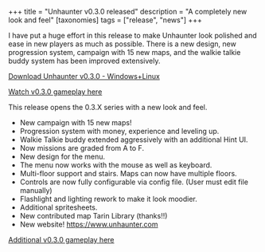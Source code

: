 +++
title = "Unhaunter v0.3.0 released"
description = "A completely new look and feel"
[taxonomies]
tags = ["release", "news"]
+++

I have put a huge effort in this release to make Unhaunter look polished and ease in new players as much as possible.
There is a new design, new progression system, campaign with 15 new maps, and the walkie talkie buddy system has been
improved extensively.

[Download Unhaunter v0.3.0 - Windows+Linux](https://github.com/deavid/unhaunter/releases/tag/v0.3.0)

[Watch v0.3.0 gameplay here](https://odysee.com/@sl4cer:3/Trying-and-showing-out-Unhaunter-GNU-linux--ppc64le-v2474401379:5)

<!--more-->

This release opens the 0.3.X series with a new look and feel.

* New campaign with 15 new maps!
* Progression system with money, experience and leveling up.
* Walkie Talkie buddy extended aggressively with an additional Hint UI.
* Now missions are graded from A to F.
* New design for the menu.
* The menu now works with the mouse as well as keyboard.
* Multi-floor support and stairs. Maps can now have multiple floors.
* Controls are now fully configurable via config file. (User must edit file manually)
* Flashlight and lighting rework to make it look moodier.
* Additional spritesheets.
* New contributed map Tarin Library (thanks!!)
* New website! https://www.unhaunter.com

[Additional v0.3.0 gameplay here](https://www.twitch.tv/videos/2490319191)